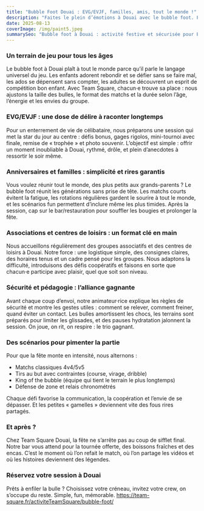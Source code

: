 ```yaml
---
title: "Bubble Foot Douai : EVG/EVJF, familles, amis, tout le monde !"
description: "Faites le plein d’émotions à Douai avec le bubble foot. Formats kids/ados/adultes, scénarios fun et accueil chaleureux dans le cadre multi-activités Team Square."
date: 2025-08-13
coverImage: /img/paint5.jpeg
summarySeo: "Bubble foot à Douai : activité festive et sécurisée pour EVG/EVJF, anniversaires et sorties en famille. Tournée offerte, code TS20, bar/restauration et scénarios sur mesure."
---
```


### Un terrain de jeu pour tous les âges

Le bubble foot à Douai plaît à tout le monde parce qu’il parle le langage universel du jeu. Les enfants adorent rebondir et se défier sans se faire mal, les ados se dépensent sans compter, les adultes se découvrent un esprit de compétition bon enfant. Avec Team Square, chacun·e trouve sa place : nous ajustons la taille des bulles, le format des matchs et la durée selon l’âge, l’énergie et les envies du groupe.

### EVG/EVJF : une dose de délire à raconter longtemps

Pour un enterrement de vie de célibataire, nous préparons une session qui met la star du jour au centre : défis bonus, gages rigolos, mini-tournoi avec finale, remise de « trophée » et photo souvenir. L’objectif est simple : offrir un moment inoubliable à Douai, rythmé, drôle, et plein d’anecdotes à ressortir le soir même.

### Anniversaires et familles : simplicité et rires garantis

Vous voulez réunir tout le monde, des plus petits aux grands-parents ? Le bubble foot réunit les générations sans prise de tête. Les matchs courts évitent la fatigue, les rotations régulières gardent le sourire à tout le monde, et les scénarios fun permettent d’inclure même les plus timides. Après la session, cap sur le bar/restauration pour souffler les bougies et prolonger la fête.

### Associations et centres de loisirs : un format clé en main

Nous accueillons régulièrement des groupes associatifs et des centres de loisirs à Douai. Notre force : une logistique simple, des consignes claires, des horaires tenus et un cadre pensé pour les groupes. Nous adaptons la difficulté, introduisons des défis coopératifs et faisons en sorte que chacun·e participe avec plaisir, quel que soit son niveau.

### Sécurité et pédagogie : l’alliance gagnante

Avant chaque coup d’envoi, notre animateur·rice explique les règles de sécurité et montre les gestes utiles : comment se relever, comment freiner, quand éviter un contact. Les bulles amortissent les chocs, les terrains sont préparés pour limiter les glissades, et des pauses hydratation jalonnent la session. On joue, on rit, on respire : le trio gagnant.

### Des scénarios pour pimenter la partie

Pour que la fête monte en intensité, nous alternons :

- Matchs classiques 4v4/5v5
- Tirs au but avec contraintes (course, virage, dribble)
- King of the bubble (équipe qui tient le terrain le plus longtemps)
- Défense de zone et relais chronométrés

Chaque défi favorise la communication, la coopération et l’envie de se dépasser. Et les petites « gamelles » deviennent vite des fous rires partagés.

### Et après ?

Chez Team Square Douai, la fête ne s’arrête pas au coup de sifflet final. Notre bar vous attend pour la tournée offerte, des boissons fraîches et des encas. C’est le moment où l’on refait le match, où l’on partage les vidéos et où les histoires deviennent des légendes.

### Réservez votre session à Douai

Prêts à enfiler la bulle ? Choisissez votre créneau, invitez votre crew, on s’occupe du reste. Simple, fun, mémorable.
https://team-square.fr/activiteTeamSquare/bubble-foot/
